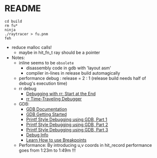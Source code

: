 # README

```shell
cd build
rm fu*
ninja
./raytracer > fu.pnm
feh
```

- reduce malloc calls!
  - maybe in hit_fn_t ray should be a pointer
- Notes:
  - inline seems to be `obsolete`
    - disassembly code in gdb with 'layout asm'
    - compiler in-lines in release build automagically
  - performance debug : release = 2 : 1 (release build needs half of debug's execution time)
  - rr debug
    - [Debugging with rr: Start at the End](https://www.youtube.com/watch?v=S6EQiSu_zNI&t=373s&pp=ygUTcnIgc3RhcnQgYXQgdGhlIGVuZA%3D%3D)
    - [rr Time-Traveling Debugger](https://www.youtube.com/watch?v=eOrpuc89baE)
  - GDB:
    - [GDB Documentation](https://www.sourceware.org/gdb/documentation/)
    - [GDB Getting Started](https://developers.redhat.com/articles/the-gdb-developers-gnu-debugger-tutorial-part-1-getting-started-with-the-debugger)
    - [Printf Style Debugging using GDB, Part 1](https://developers.redhat.com/articles/2021/10/05/printf-style-debugging-using-gdb-part-1)
    - [Printf Style Debugging using GDB, Part 2](https://developers.redhat.com/articles/2021/10/13/printf-style-debugging-using-gdb-part-2)
    - [Printf Style Debugging using GDB, Part 3](https://developers.redhat.com/articles/2021/12/09/printf-style-debugging-using-gdb-part-3)
    - [Debug Info](https://developers.redhat.com/articles/2022/01/10/gdb-developers-gnu-debugger-tutorial-part-2-all-about-debuginfo#)
    - [Learn How to use Breakpoints](https://developers.redhat.com/articles/2022/11/08/introduction-debug-events-learn-how-use-breakpoints#what_is_a_breakpoint_)
  - Performance: By introducing u,v coords in hit_record performance goes from 1:23m to 1:49m !!!
